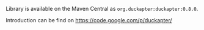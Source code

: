 Library is available on the Maven Central as `org.duckapter:duckapter:0.8.0`.


Introduction can be find on https://code.google.com/p/duckapter/